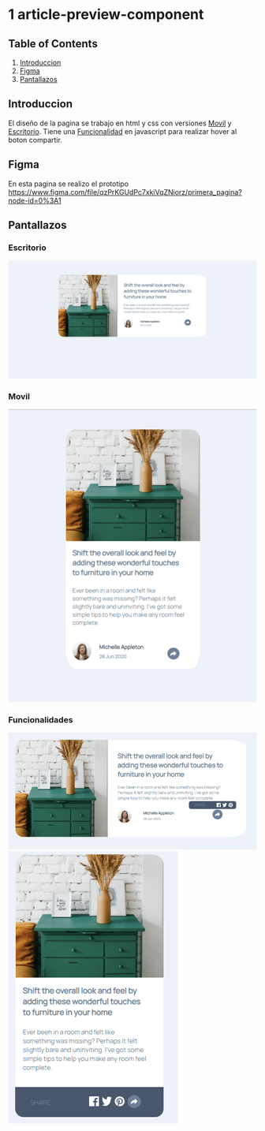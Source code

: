 # 1 article-preview-component 
## Table of Contents
1. [Introduccion](#Introduccion)
2. [Figma](#Figma)
3. [Pantallazos](#Pantallazos)
## Introduccion
El diseño de la pagina se trabajo en html y css con versiones
 [Movil](#Movil) y
  [Escritorio](#Escritorio). Tiene una 
 [Funcionalidad](#Funcionalidades) en javascript para realizar hover al boton compartir.
## Figma 
En esta pagina se realizo el prototipo https://www.figma.com/file/qzPrKGUdPc7xkiVqZNiorz/primera_pagina?node-id=0%3A1
## Pantallazos
### Escritorio
![Aquí la descripción de la imagen por si no carga](https://github.com/Inatys/Semillero/blob/main/WorkOuts/imagenesProyectos/1%20escritorio.PNG)
### Movil
![Aquí la descripción de la imagen por si no carga](https://github.com/Inatys/Semillero/blob/main/WorkOuts/imagenesProyectos/1%20movil.PNG)
### Funcionalidades
![Aquí la descripción de la imagen por si no carga](https://github.com/Inatys/Semillero/blob/main/WorkOuts/imagenesProyectos/1%20escritorio%20funcion.PNG)
![Aquí la descripción de la imagen por si no carga](https://github.com/Inatys/Semillero/blob/main/WorkOuts/imagenesProyectos/1%20movil%20funcion.PNG)
